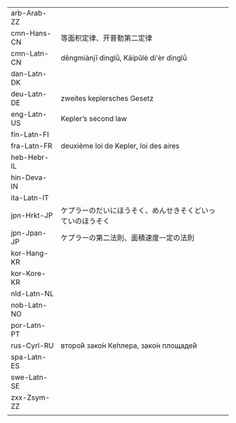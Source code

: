 | | | |
|-|-|-|
| arb-Arab-ZZ |  |  |
| cmn-Hans-CN | 等面积定律、开普勒第二定律 |  |
| cmn-Latn-CN | děngmiànjī dìnglǜ, Kāipǔlè dì'èr dìnglǜ |  |
| dan-Latn-DK |  |  |
| deu-Latn-DE | zweites keplersches Gesetz |  |
| eng-Latn-US | Kepler’s second law |  |
| fin-Latn-FI |  |  |
| fra-Latn-FR | deuxième loi de Kepler, loi des aires |  |
| heb-Hebr-IL |  |  |
| hin-Deva-IN |  |  |
| ita-Latn-IT |  |  |
| jpn-Hrkt-JP | ケプラーのだいにほうそく、めんせきそくどいっていのほうそく |  |
| jpn-Jpan-JP | ケプラーの第二法則、面積速度一定の法則 |  |
| kor-Hang-KR |  |  |
| kor-Kore-KR |  |  |
| nld-Latn-NL |  |  |
| nob-Latn-NO |  |  |
| por-Latn-PT |  |  |
| rus-Cyrl-RU | второ́й зако́н Ке́плера, зако́н площаде́й |  |
| spa-Latn-ES |  |  |
| swe-Latn-SE |  |  |
| zxx-Zsym-ZZ |  |  |
|  |  |  |
